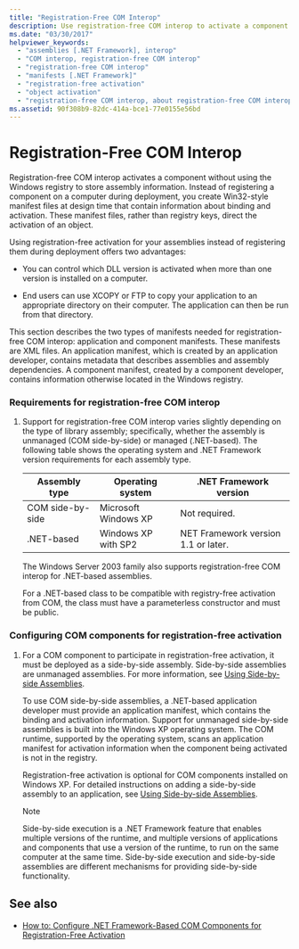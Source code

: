 ```yaml
---
title: "Registration-Free COM Interop"
description: Use registration-free COM interop to activate a component without using the Windows registry to store assembly information.
ms.date: "03/30/2017"
helpviewer_keywords: 
  - "assemblies [.NET Framework], interop"
  - "COM interop, registration-free COM interop"
  - "registration-free COM interop"
  - "manifests [.NET Framework]"
  - "registration-free activation"
  - "object activation"
  - "registration-free COM interop, about registration-free COM interop"
ms.assetid: 90f308b9-82dc-414a-bce1-77e0155e56bd
---
```

# Registration-Free COM Interop
Registration-free COM interop activates a component without using the Windows registry to store assembly information. Instead of registering a component on a computer during deployment, you create Win32-style manifest files at design time that contain information about binding and activation. These manifest files, rather than registry keys, direct the activation of an object.  
  
 Using registration-free activation for your assemblies instead of registering them during deployment offers two advantages:  
  
- You can control which DLL version is activated when more than one version is installed on a computer.  
  
- End users can use XCOPY or FTP to copy your application to an appropriate directory on their computer. The application can then be run from that directory.  
  
 This section describes the two types of manifests needed for registration-free COM interop: application and component manifests. These manifests are XML files. An application manifest, which is created by an application developer, contains metadata that describes assemblies and assembly dependencies. A component manifest, created by a component developer, contains information otherwise located in the Windows registry.  
  
### Requirements for registration-free COM interop  
  
1. Support for registration-free COM interop varies slightly depending on the type of library assembly; specifically, whether the assembly is unmanaged (COM side-by-side) or managed (.NET-based). The following table shows the operating system and .NET Framework version requirements for each assembly type.  
  
    |Assembly type|Operating system|.NET Framework version|  
    |-------------------|----------------------|----------------------------|  
    |COM side-by-side|Microsoft Windows XP|Not required.|  
    |.NET-based|Windows XP with SP2|NET Framework version 1.1 or later.|  
  
     The Windows Server 2003 family also supports registration-free COM interop for .NET-based assemblies.  
  
     For a .NET-based class to be compatible with registry-free activation from COM, the class must have a parameterless constructor and must be public.  
  
### Configuring COM components for registration-free activation  
  
1. For a COM component to participate in registration-free activation, it must be deployed as a side-by-side assembly. Side-by-side assemblies are unmanaged assemblies.  For more information, see [Using Side-by-side Assemblies](/windows/desktop/SbsCs/using-side-by-side-assemblies).  
  
     To use COM side-by-side assemblies, a .NET-based application developer must provide an application manifest, which contains the binding and activation information. Support for unmanaged side-by-side assemblies is built into the Windows XP operating system. The COM runtime, supported by the operating system, scans an application manifest for activation information when the component being activated is not in the registry.  
  
     Registration-free activation is optional for COM components installed on Windows XP. For detailed instructions on adding a side-by-side assembly to an application, see [Using Side-by-side Assemblies](/windows/desktop/SbsCs/using-side-by-side-assemblies).  
  
    > [!NOTE]
    > Side-by-side execution is a .NET Framework feature that enables multiple versions of the runtime, and multiple versions of applications and components that use a version of the runtime, to run on the same computer at the same time. Side-by-side execution and side-by-side assemblies are different mechanisms for providing side-by-side functionality.  
  
## See also

- [How to: Configure .NET Framework-Based COM Components for Registration-Free Activation](configure-net-framework-based-com-components-for-reg.md)
